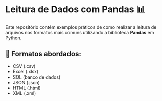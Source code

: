 # Leitura de Dados com Pandas 📊

Este repositório contém exemplos práticos de como realizar a leitura de arquivos nos formatos mais comuns utilizando a biblioteca **Pandas** em Python.

## 📁 Formatos abordados:

- CSV (.csv)
- Excel (.xlsx)
- SQL (banco de dados)
- JSON (.json)
- HTML (.html)
- XML (.xml)

